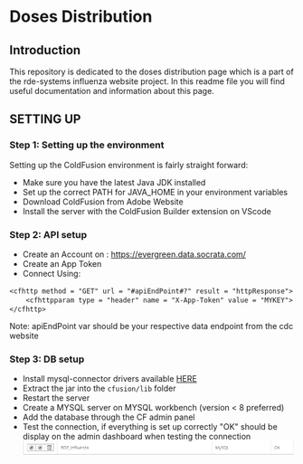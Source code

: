 # Doses Distribution  

## Introduction  

This repository is dedicated to the doses distribution page which is a part of the rde-systems influenza website project. In this readme file you will find useful documentation and information about this page.  

## SETTING UP 

### Step 1: Setting up the environment  

Setting up the ColdFusion environment is fairly straight forward:  

- Make sure you have the latest Java JDK installed
- Set up the correct PATH for JAVA_HOME in your environment variables
- Download ColdFusion from Adobe Website
- Install the server with the ColdFusion Builder extension on VScode

### Step 2: API setup

- Create an Account on : https://evergreen.data.socrata.com/
- Create an App Token
- Connect Using:  

```
<cfhttp method = "GET" url = "#apiEndPoint#?" result = "httpResponse">
    <cfhttpparam type = "header" name = "X-App-Token" value = "MYKEY">
</cfhttp>
 ```

Note: apiEndPoint var should be your respective data endpoint from the cdc website

### Step 3: DB setup  

- Install mysql-connector drivers available [HERE](https://dev.mysql.com/downloads/connector/j/)
- Extract the jar into the `cfusion/lib` folder
- Restart the server
- Create a MYSQL server on MYSQL workbench (version < 8 preferred) 
- Add the database through the CF admin panel 
- Test the connection, if everything is set up correctly "OK" should be display on the admin dashboard when testing the connection ![SQL OK](images/sqlok.png)
